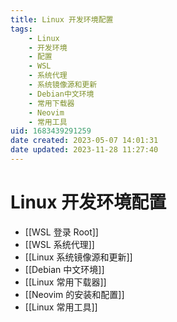 ```yaml
---
title: Linux 开发环境配置
tags: 
    - Linux
    - 开发环境
    - 配置
    - WSL
    - 系统代理
    - 系统镜像源和更新
    - Debian中文环境
    - 常用下载器
    - Neovim
    - 常用工具
uid: 1683439291259
date created: 2023-05-07 14:01:31
date updated: 2023-11-28 11:27:40
---
```


# Linux 开发环境配置

- [[WSL 登录 Root]]
- [[WSL 系统代理]]
- [[Linux 系统镜像源和更新]]
- [[Debian 中文环境]]
- [[Linux 常用下载器]]
- [[Neovim 的安装和配置]]
- [[Linux 常用工具]]
